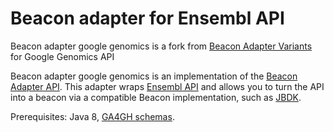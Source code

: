 # Beacon adapter for Ensembl API

Beacon adapter google genomics is a fork from [Beacon Adapter Variants](https://github.com/mcupak/beacon-adapter-com.dnastack.beacon.adapter.variants.variants) for Google Genomics API

Beacon adapter google genomics is an implementation of the [Beacon Adapter API](https://github.com/mcupak/beacon-adapter-api). This adapter wraps [Ensembl API](http://grch37.rest.ensembl.org/) and allows you to turn the API into a beacon via a compatible Beacon implementation, such as [JBDK](https://github.com/mcupak/beacon-java).

Prerequisites: Java 8, [GA4GH schemas](https://github.com/ga4gh/schemas/releases/tag/v0.6.0a8).
